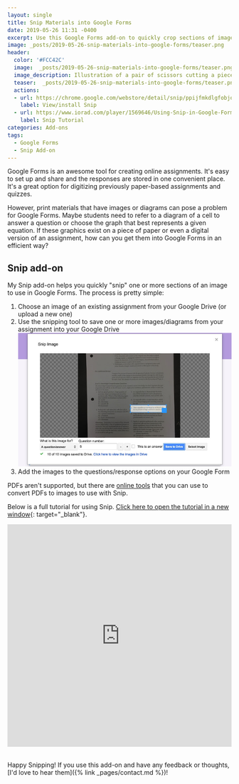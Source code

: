 ```yaml
---
layout: single
title: Snip Materials into Google Forms
date: 2019-05-26 11:31 -0400
excerpt: Use this Google Forms add-on to quickly crop sections of images for use in Google Forms 
image: _posts/2019-05-26-snip-materials-into-google-forms/teaser.png
header:
  color: '#FCC42C'
  image:  _posts/2019-05-26-snip-materials-into-google-forms/teaser.png
  image_description: Illustration of a pair of scissors cutting a piece of paper with shapes on it
  teaser:  _posts/2019-05-26-snip-materials-into-google-forms/teaser.png
  actions:
  - url: https://chrome.google.com/webstore/detail/snip/ppijfmkdlgfobjocnnlpddkppfkcnmln
    label: View/install Snip
  - url: https://www.iorad.com/player/1569646/Using-Snip-in-Google-Forms#trysteps-1
    label: Snip Tutorial
categories: Add-ons
tags:
  - Google Forms
  - Snip Add-on
---
```


Google Forms is an awesome tool for creating online assignments. It's easy to set up and share and the responses are stored in one convenient place. It's a great option for digitizing previously paper-based assignments and quizzes.

However, print materials that have images or diagrams can pose a problem for Google Forms. Maybe students need to refer to a diagram of a cell to answer a question or choose the graph that best represents a given equation. If these graphics exist on a piece of paper or even a digital version of an assignment, how can you get them into Google Forms in an efficient way?

## Snip add-on

My Snip add-on helps you quickly "snip" one or more sections of an image to use in Google Forms. The process is pretty simple:

1. Choose an image of an existing assignment from your Google Drive (or upload a new one)
2. Use the snipping tool to save one or more images/diagrams from your assignment into your Google Drive
![Screenshot of the Snip tool. One question is highlighted by a rectangle in order to be snipped.](snipper.jpg)
3. Add the images to the questions/response options on your Google Form

PDFs aren't supported, but there are [online tools](https://pdf2jpg.net/) that you can use to convert PDFs to images to use with Snip.

Below is a full tutorial for using Snip. [Click here to open the tutorial in a new window](https://www.iorad.com/player/1569646/Using-Snip-in-Google-Forms#trysteps-1){: target="_blank"}.
    
  <p style="display: none;text-align: center;">
    <i style="font-style: italic; font-weight: bold; color: #CCCCCC; font-size: 18px;">23 STEPS</i>
  </p>
<div style="display: none;">
  <p style="font-size: 18px;">
    <b style="font-weight: normal; width: 40px; height: 40px; display: inline-block; border: 2px solid #CCCCCC; color: #CCCCCC; border-radius: 100%; text-align: center; box-sizing: border-box; padding-left: 1px; margin-right: 24px; position: absolute;">
      <span style="line-height: 37px;">1</span>
    </b>
    <span style="display: inline-block; margin-left: 64px; margin-top: 8px; line-height: 23px;">From your Google Form, open the&nbsp;<b style="font-weight: bold; color: #FF2B6B;">Add-ons&nbsp;</b>menu (<b style="font-weight: bold; color: #FF2B6B;">puzzle piece</b>)</span>
  </p>
  <p style="text-align: center; padding-bottom: 42px; padding-top: 20px;">
    <img src="https://www.iorad.com/api/tutorial/stepScreenshot?tutorial_id=1569646&step_number=1&width=800&height=600&mobile_width=450&mobile_height=400" style="padding: 4px; border: none;" alt="Step 1 image" />
  </p>

  <p style="font-size: 18px;">
    <b style="font-weight: normal; width: 40px; height: 40px; display: inline-block; border: 2px solid #CCCCCC; color: #CCCCCC; border-radius: 100%; text-align: center; box-sizing: border-box; padding-left: 1px; margin-right: 24px; position: absolute;">
      <span style="line-height: 37px;">2</span>
    </b>
    <span style="display: inline-block; margin-left: 64px; margin-top: 8px; line-height: 23px;">Click <b style="font-weight: bold; color: #FF2B6B;">Snip</b></span>
  </p>
  <p style="text-align: center; padding-bottom: 42px; padding-top: 20px;">
    <img src="https://www.iorad.com/api/tutorial/stepScreenshot?tutorial_id=1569646&step_number=2&width=800&height=600&mobile_width=450&mobile_height=400" style="padding: 4px; border: none;" alt="Step 2 image" />
  </p>

  <p style="font-size: 18px;">
    <b style="font-weight: normal; width: 40px; height: 40px; display: inline-block; border: 2px solid #CCCCCC; color: #CCCCCC; border-radius: 100%; text-align: center; box-sizing: border-box; padding-left: 1px; margin-right: 24px; position: absolute;">
      <span style="line-height: 37px;">3</span>
    </b>
    <span style="display: inline-block; margin-left: 64px; margin-top: 8px; line-height: 23px;">Click <b style="font-weight: bold; color: #FF2B6B;">Snip Images</b></span>
  </p>
  <p style="text-align: center; padding-bottom: 42px; padding-top: 20px;">
    <img src="https://www.iorad.com/api/tutorial/stepScreenshot?tutorial_id=1569646&step_number=3&width=800&height=600&mobile_width=450&mobile_height=400" style="padding: 4px; border: none;" alt="Step 3 image" />
  </p>

  <p style="font-size: 18px;">
    <b style="font-weight: normal; width: 40px; height: 40px; display: inline-block; border: 2px solid #CCCCCC; color: #CCCCCC; border-radius: 100%; text-align: center; box-sizing: border-box; padding-left: 1px; margin-right: 24px; position: absolute;">
      <span style="line-height: 37px;">4</span>
    </b>
    <span style="display: inline-block; margin-left: 64px; margin-top: 8px; line-height: 23px;">Click <b style="font-weight: bold; color: #FF2B6B;">Select Image</b></span>
  </p>
  <p style="text-align: center; padding-bottom: 42px; padding-top: 20px;">
    <img src="https://www.iorad.com/api/tutorial/stepScreenshot?tutorial_id=1569646&step_number=4&width=800&height=600&mobile_width=450&mobile_height=400" style="padding: 4px; border: none;" alt="Step 4 image" />
  </p>

  <p style="font-size: 18px;">
    <b style="font-weight: normal; width: 40px; height: 40px; display: inline-block; border: 2px solid #CCCCCC; color: #CCCCCC; border-radius: 100%; text-align: center; box-sizing: border-box; padding-left: 1px; margin-right: 24px; position: absolute;">
      <span style="line-height: 37px;">5</span>
    </b>
    <span style="display: inline-block; margin-left: 64px; margin-top: 8px; line-height: 23px;">Select an image of your worksheet from your Google Drive (or upload a new one)</span>
  </p>
  <p style="text-align: center; padding-bottom: 42px; padding-top: 20px;">
    <img src="https://www.iorad.com/api/tutorial/stepScreenshot?tutorial_id=1569646&step_number=5&width=800&height=600&mobile_width=450&mobile_height=400" style="padding: 4px; border: none;" alt="Step 5 image" />
  </p>

  <p style="font-size: 18px;">
    <b style="font-weight: normal; width: 40px; height: 40px; display: inline-block; border: 2px solid #CCCCCC; color: #CCCCCC; border-radius: 100%; text-align: center; box-sizing: border-box; padding-left: 1px; margin-right: 24px; position: absolute;">
      <span style="line-height: 37px;">6</span>
    </b>
    <span style="display: inline-block; margin-left: 64px; margin-top: 8px; line-height: 23px;">Click <b style="font-weight: bold; color: #FF2B6B;">Select</b></span>
  </p>
  <p style="text-align: center; padding-bottom: 42px; padding-top: 20px;">
    <img src="https://www.iorad.com/api/tutorial/stepScreenshot?tutorial_id=1569646&step_number=6&width=800&height=600&mobile_width=450&mobile_height=400" style="padding: 4px; border: none;" alt="Step 6 image" />
  </p>

  <p style="font-size: 18px;">
    <b style="font-weight: normal; width: 40px; height: 40px; display: inline-block; border: 2px solid #CCCCCC; color: #CCCCCC; border-radius: 100%; text-align: center; box-sizing: border-box; padding-left: 1px; margin-right: 24px; position: absolute;">
      <span style="line-height: 37px;">7</span>
    </b>
    <span style="display: inline-block; margin-left: 64px; margin-top: 8px; line-height: 23px;">Move and resize the box to cover a portion of the worksheet you'd like to "snip" into its own image (e.g. a diagram to display with the question)</span>
  </p>
  <p style="text-align: center; padding-bottom: 42px; padding-top: 20px;">
    <img src="https://www.iorad.com/api/tutorial/stepScreenshot?tutorial_id=1569646&step_number=7&width=800&height=600&mobile_width=450&mobile_height=400" style="padding: 4px; border: none;" alt="Step 7 image" />
  </p>

  <p style="font-size: 18px;">
    <b style="font-weight: normal; width: 40px; height: 40px; display: inline-block; border: 2px solid #CCCCCC; color: #CCCCCC; border-radius: 100%; text-align: center; box-sizing: border-box; padding-left: 1px; margin-right: 24px; position: absolute;">
      <span style="line-height: 37px;">8</span>
    </b>
    <span style="display: inline-block; margin-left: 64px; margin-top: 8px; line-height: 23px;">Choose whether this "snip" is informational or tied to a specific question. This is used to name the "snipped" image in a useful way when it is saved to your Drive.</span>
  </p>
  <p style="text-align: center; padding-bottom: 42px; padding-top: 20px;">
    <img src="https://www.iorad.com/api/tutorial/stepScreenshot?tutorial_id=1569646&step_number=8&width=800&height=600&mobile_width=450&mobile_height=400" style="padding: 4px; border: none;" alt="Step 8 image" />
  </p>

  <p style="font-size: 18px;">
    <b style="font-weight: normal; width: 40px; height: 40px; display: inline-block; border: 2px solid #CCCCCC; color: #CCCCCC; border-radius: 100%; text-align: center; box-sizing: border-box; padding-left: 1px; margin-right: 24px; position: absolute;">
      <span style="line-height: 37px;">9</span>
    </b>
    <span style="display: inline-block; margin-left: 64px; margin-top: 8px; line-height: 23px;">If it's a question or answer, specify the question number by typing or using the +/- buttons</span>
  </p>
  <p style="text-align: center; padding-bottom: 42px; padding-top: 20px;">
    <img src="https://www.iorad.com/api/tutorial/stepScreenshot?tutorial_id=1569646&step_number=9&width=800&height=600&mobile_width=450&mobile_height=400" style="padding: 4px; border: none;" alt="Step 9 image" />
  </p>

  <p style="font-size: 18px;">
    <b style="font-weight: normal; width: 40px; height: 40px; display: inline-block; border: 2px solid #CCCCCC; color: #CCCCCC; border-radius: 100%; text-align: center; box-sizing: border-box; padding-left: 1px; margin-right: 24px; position: absolute;">
      <span style="line-height: 37px;">10</span>
    </b>
    <span style="display: inline-block; margin-left: 64px; margin-top: 8px; line-height: 23px;">If it's an answer option, check "<b style="font-weight: bold; color: #FF2B6B;">This is an answer</b>"</span>
  </p>
  <p style="text-align: center; padding-bottom: 42px; padding-top: 20px;">
    <img src="https://www.iorad.com/api/tutorial/stepScreenshot?tutorial_id=1569646&step_number=10&width=800&height=600&mobile_width=450&mobile_height=400" style="padding: 4px; border: none;" alt="Step 10 image" />
  </p>

  <p style="font-size: 18px;">
    <b style="font-weight: normal; width: 40px; height: 40px; display: inline-block; border: 2px solid #CCCCCC; color: #CCCCCC; border-radius: 100%; text-align: center; box-sizing: border-box; padding-left: 1px; margin-right: 24px; position: absolute;">
      <span style="line-height: 37px;">11</span>
    </b>
    <span style="display: inline-block; margin-left: 64px; margin-top: 8px; line-height: 23px;">Click <b style="font-weight: bold; color: #FF2B6B;">Save to Drive</b></span>
  </p>
  <p style="text-align: center; padding-bottom: 42px; padding-top: 20px;">
    <img src="https://www.iorad.com/api/tutorial/stepScreenshot?tutorial_id=1569646&step_number=11&width=800&height=600&mobile_width=450&mobile_height=400" style="padding: 4px; border: none;" alt="Step 11 image" />
  </p>

  <p style="font-size: 18px;">
    <b style="font-weight: normal; width: 40px; height: 40px; display: inline-block; border: 2px solid #CCCCCC; color: #CCCCCC; border-radius: 100%; text-align: center; box-sizing: border-box; padding-left: 1px; margin-right: 24px; position: absolute;">
      <span style="line-height: 37px;">12</span>
    </b>
    <span style="display: inline-block; margin-left: 64px; margin-top: 8px; line-height: 23px;">Move the box and repeat as many times as you need to in order to "snip" all of your images</span>
  </p>
  <p style="text-align: center; padding-bottom: 42px; padding-top: 20px;">
    <img src="https://www.iorad.com/api/tutorial/stepScreenshot?tutorial_id=1569646&step_number=12&width=800&height=600&mobile_width=450&mobile_height=400" style="padding: 4px; border: none;" alt="Step 12 image" />
  </p>

  <p style="font-size: 18px;">
    <b style="font-weight: normal; width: 40px; height: 40px; display: inline-block; border: 2px solid #CCCCCC; color: #CCCCCC; border-radius: 100%; text-align: center; box-sizing: border-box; padding-left: 1px; margin-right: 24px; position: absolute;">
      <span style="line-height: 37px;">13</span>
    </b>
    <span style="display: inline-block; margin-left: 64px; margin-top: 8px; line-height: 23px;">Make sure all of your images save to your Drive</span>
  </p>
  <p style="text-align: center; padding-bottom: 42px; padding-top: 20px;">
    <img src="https://www.iorad.com/api/tutorial/stepScreenshot?tutorial_id=1569646&step_number=13&width=800&height=600&mobile_width=450&mobile_height=400" style="padding: 4px; border: none;" alt="Step 13 image" />
  </p>

  <p style="font-size: 18px;">
    <b style="font-weight: normal; width: 40px; height: 40px; display: inline-block; border: 2px solid #CCCCCC; color: #CCCCCC; border-radius: 100%; text-align: center; box-sizing: border-box; padding-left: 1px; margin-right: 24px; position: absolute;">
      <span style="line-height: 37px;">14</span>
    </b>
    <span style="display: inline-block; margin-left: 64px; margin-top: 8px; line-height: 23px;">Click <b style="font-weight: bold; color: #FF2B6B;">Close</b></span>
  </p>
  <p style="text-align: center; padding-bottom: 42px; padding-top: 20px;">
    <img src="https://www.iorad.com/api/tutorial/stepScreenshot?tutorial_id=1569646&step_number=14&width=800&height=600&mobile_width=450&mobile_height=400" style="padding: 4px; border: none;" alt="Step 14 image" />
  </p>

  <p style="font-size: 18px;">
    <b style="font-weight: normal; width: 40px; height: 40px; display: inline-block; border: 2px solid #CCCCCC; color: #CCCCCC; border-radius: 100%; text-align: center; box-sizing: border-box; padding-left: 1px; margin-right: 24px; position: absolute;">
      <span style="line-height: 37px;">15</span>
    </b>
    <span style="display: inline-block; margin-left: 64px; margin-top: 8px; line-height: 23px;">Click <b style="font-weight: bold; color: #FF2B6B;">Add question&nbsp;</b>(or select an existing question)</span>
  </p>
  <p style="text-align: center; padding-bottom: 42px; padding-top: 20px;">
    <img src="https://www.iorad.com/api/tutorial/stepScreenshot?tutorial_id=1569646&step_number=15&width=800&height=600&mobile_width=450&mobile_height=400" style="padding: 4px; border: none;" alt="Step 15 image" />
  </p>

  <p style="font-size: 18px;">
    <b style="font-weight: normal; width: 40px; height: 40px; display: inline-block; border: 2px solid #CCCCCC; color: #CCCCCC; border-radius: 100%; text-align: center; box-sizing: border-box; padding-left: 1px; margin-right: 24px; position: absolute;">
      <span style="line-height: 37px;">16</span>
    </b>
    <span style="display: inline-block; margin-left: 64px; margin-top: 8px; line-height: 23px;">Click <b style="font-weight: bold; color: #FF2B6B;">Add inline image&nbsp;</b><br>For multiple choice questions, you can also add images to choice options.</span>
  </p>
  <p style="text-align: center; padding-bottom: 42px; padding-top: 20px;">
    <img src="https://www.iorad.com/api/tutorial/stepScreenshot?tutorial_id=1569646&step_number=16&width=800&height=600&mobile_width=450&mobile_height=400" style="padding: 4px; border: none;" alt="Step 16 image" />
  </p>

  <p style="font-size: 18px;">
    <b style="font-weight: normal; width: 40px; height: 40px; display: inline-block; border: 2px solid #CCCCCC; color: #CCCCCC; border-radius: 100%; text-align: center; box-sizing: border-box; padding-left: 1px; margin-right: 24px; position: absolute;">
      <span style="line-height: 37px;">17</span>
    </b>
    <span style="display: inline-block; margin-left: 64px; margin-top: 8px; line-height: 23px;">Click <b style="font-weight: bold; color: #FF2B6B;">Google Drive</b></span>
  </p>
  <p style="text-align: center; padding-bottom: 42px; padding-top: 20px;">
    <img src="https://www.iorad.com/api/tutorial/stepScreenshot?tutorial_id=1569646&step_number=17&width=800&height=600&mobile_width=450&mobile_height=400" style="padding: 4px; border: none;" alt="Step 17 image" />
  </p>

  <p style="font-size: 18px;">
    <b style="font-weight: normal; width: 40px; height: 40px; display: inline-block; border: 2px solid #CCCCCC; color: #CCCCCC; border-radius: 100%; text-align: center; box-sizing: border-box; padding-left: 1px; margin-right: 24px; position: absolute;">
      <span style="line-height: 37px;">18</span>
    </b>
    <span style="display: inline-block; margin-left: 64px; margin-top: 8px; line-height: 23px;">Navigate to the Snip folder in your drive</span>
  </p>
  <p style="text-align: center; padding-bottom: 42px; padding-top: 20px;">
    <img src="https://www.iorad.com/api/tutorial/stepScreenshot?tutorial_id=1569646&step_number=18&width=800&height=600&mobile_width=450&mobile_height=400" style="padding: 4px; border: none;" alt="Step 18 image" />
  </p>

  <p style="font-size: 18px;">
    <b style="font-weight: normal; width: 40px; height: 40px; display: inline-block; border: 2px solid #CCCCCC; color: #CCCCCC; border-radius: 100%; text-align: center; box-sizing: border-box; padding-left: 1px; margin-right: 24px; position: absolute;">
      <span style="line-height: 37px;">19</span>
    </b>
    <span style="display: inline-block; margin-left: 64px; margin-top: 8px; line-height: 23px;">Navigate to the folder that corresponds with the current form.<br><br>Depending on your form, it may list the title of the form or the date the form was created.</span>
  </p>
  <p style="text-align: center; padding-bottom: 42px; padding-top: 20px;">
    <img src="https://www.iorad.com/api/tutorial/stepScreenshot?tutorial_id=1569646&step_number=19&width=800&height=600&mobile_width=450&mobile_height=400" style="padding: 4px; border: none;" alt="Step 19 image" />
  </p>

  <p style="font-size: 18px;">
    <b style="font-weight: normal; width: 40px; height: 40px; display: inline-block; border: 2px solid #CCCCCC; color: #CCCCCC; border-radius: 100%; text-align: center; box-sizing: border-box; padding-left: 1px; margin-right: 24px; position: absolute;">
      <span style="line-height: 37px;">20</span>
    </b>
    <span style="display: inline-block; margin-left: 64px; margin-top: 8px; line-height: 23px;">Click the "snipped" image you'd like to use</span>
  </p>
  <p style="text-align: center; padding-bottom: 42px; padding-top: 20px;">
    <img src="https://www.iorad.com/api/tutorial/stepScreenshot?tutorial_id=1569646&step_number=20&width=800&height=600&mobile_width=450&mobile_height=400" style="padding: 4px; border: none;" alt="Step 20 image" />
  </p>

  <p style="font-size: 18px;">
    <b style="font-weight: normal; width: 40px; height: 40px; display: inline-block; border: 2px solid #CCCCCC; color: #CCCCCC; border-radius: 100%; text-align: center; box-sizing: border-box; padding-left: 1px; margin-right: 24px; position: absolute;">
      <span style="line-height: 37px;">21</span>
    </b>
    <span style="display: inline-block; margin-left: 64px; margin-top: 8px; line-height: 23px;">Click <b style="font-weight: bold; color: #FF2B6B;">Select</b></span>
  </p>
  <p style="text-align: center; padding-bottom: 42px; padding-top: 20px;">
    <img src="https://www.iorad.com/api/tutorial/stepScreenshot?tutorial_id=1569646&step_number=21&width=800&height=600&mobile_width=450&mobile_height=400" style="padding: 4px; border: none;" alt="Step 21 image" />
  </p>

  <p style="font-size: 18px;">
    <b style="font-weight: normal; width: 40px; height: 40px; display: inline-block; border: 2px solid #CCCCCC; color: #CCCCCC; border-radius: 100%; text-align: center; box-sizing: border-box; padding-left: 1px; margin-right: 24px; position: absolute;">
      <span style="line-height: 37px;">22</span>
    </b>
    <span style="display: inline-block; margin-left: 64px; margin-top: 8px; line-height: 23px;">If necessary, you can resize the image</span>
  </p>
  <p style="text-align: center; padding-bottom: 42px; padding-top: 20px;">
    <img src="https://www.iorad.com/api/tutorial/stepScreenshot?tutorial_id=1569646&step_number=22&width=800&height=600&mobile_width=450&mobile_height=400" style="padding: 4px; border: none;" alt="Step 22 image" />
  </p>

  <p style="font-size: 18px;">
    <b style="font-weight: normal; width: 40px; height: 40px; display: inline-block; border: 2px solid #CCCCCC; color: #CCCCCC; border-radius: 100%; text-align: center; box-sizing: border-box; padding-left: 1px; margin-right: 24px; position: absolute;">
      <span style="line-height: 37px;">22b</span>
    </b>
    <span style="display: inline-block; margin-left: 64px; margin-top: 8px; line-height: 23px;">Drop</span>
  </p>
  <p style="text-align: center; padding-bottom: 42px; padding-top: 20px;">
    <img src="https://www.iorad.com/api/tutorial/stepScreenshot?tutorial_id=1569646&step_number=22b&width=800&height=600&mobile_width=450&mobile_height=400" style="padding: 4px; border: none;" alt="Step 22b image" />
  </p>

  <p style="font-size: 18px;">
    <b style="font-weight: normal; width: 40px; height: 40px; display: inline-block; border: 2px solid #CCCCCC; color: #CCCCCC; border-radius: 100%; text-align: center; box-sizing: border-box; padding-left: 1px; margin-right: 24px; position: absolute;">
      <span style="line-height: 37px;">23</span>
    </b>
    <span style="display: inline-block; margin-left: 64px; margin-top: 8px; line-height: 23px;">Add any additional information to your question</span>
  </p>
  <p style="text-align: center; padding-bottom: 42px; padding-top: 20px;">
    <img src="https://www.iorad.com/api/tutorial/stepScreenshot?tutorial_id=1569646&step_number=23&width=800&height=600&mobile_width=450&mobile_height=400" style="padding: 4px; border: none;" alt="Step 23 image" />
  </p>
</div>
<h3 style="display: none;font-size: 18px; padding-bottom: 20px; color: #000000">
  Here's an interactive tutorial for the visual learners
</h3>
<p style="display: none;">
  <a href="https://www.iorad.com/player/1569646/Using-Snip-in-Google-Forms">https://www.iorad.com/player/1569646/Using-Snip-in-Google-Forms</a>
</p>
<p style="border: 0; min-width: 100%; margin-bottom: 0; height: 501px;">
<iframe src="https://www.iorad.com/player/1569646/Using-Snip-in-Google-Forms?src=iframe&oembed=1"
        width="100%" height="500px"
        style="width: 100%; height: 500px"
        frameborder="0" webkitallowfullscreen="webkitallowfullscreen"
        mozallowfullscreen="mozallowfullscreen" allowfullscreen="allowfullscreen"></iframe></p>

 <br>
  
 Happy Snipping! If you use this add-on and have any feedback or thoughts, [I'd love to hear them]({% link _pages/contact.md %})!